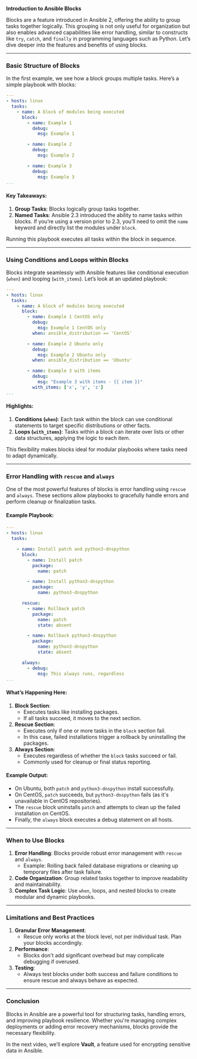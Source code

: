 **Introduction to Ansible Blocks**

Blocks are a feature introduced in Ansible 2, offering the ability to group tasks together logically. This grouping is not only useful for organization but also enables advanced capabilities like error handling, similar to constructs like `try`, `catch`, and `finally` in programming languages such as Python. Let’s dive deeper into the features and benefits of using blocks.

---

### **Basic Structure of Blocks**

In the first example, we see how a block groups multiple tasks. Here’s a simple playbook with blocks:

```yaml
---
- hosts: linux
  tasks:
    - name: A block of modules being executed
      block:
        - name: Example 1
          debug:
            msg: Example 1

        - name: Example 2
          debug:
            msg: Example 2

        - name: Example 3
          debug:
            msg: Example 3
...
```

#### Key Takeaways:
1. **Group Tasks**: Blocks logically group tasks together.
2. **Named Tasks**: Ansible 2.3 introduced the ability to name tasks within blocks. If you’re using a version prior to 2.3, you’ll need to omit the `name` keyword and directly list the modules under `block`.

Running this playbook executes all tasks within the block in sequence.

---

### **Using Conditions and Loops within Blocks**

Blocks integrate seamlessly with Ansible features like conditional execution (`when`) and looping (`with_items`). Let’s look at an updated playbook:

```yaml
---
- hosts: linux
  tasks:
    - name: A block of modules being executed
      block:
        - name: Example 1 CentOS only
          debug:
            msg: Example 1 CentOS only
          when: ansible_distribution == 'CentOS'

        - name: Example 2 Ubuntu only
          debug:
            msg: Example 2 Ubuntu only
          when: ansible_distribution == 'Ubuntu'

        - name: Example 3 with items
          debug:
            msg: "Example 3 with items - {{ item }}"
          with_items: ['x', 'y', 'z']
...
```

#### Highlights:
1. **Conditions (`when`)**: Each task within the block can use conditional statements to target specific distributions or other facts.
2. **Loops (`with_items`)**: Tasks within a block can iterate over lists or other data structures, applying the logic to each item.

This flexibility makes blocks ideal for modular playbooks where tasks need to adapt dynamically.

---

### **Error Handling with `rescue` and `always`**

One of the most powerful features of blocks is error handling using `rescue` and `always`. These sections allow playbooks to gracefully handle errors and perform cleanup or finalization tasks.

#### Example Playbook:

```yaml
---
- hosts: linux
  tasks:

    - name: Install patch and python3-dnspython
      block:
        - name: Install patch
          package:
            name: patch

        - name: Install python3-dnspython
          package:
            name: python3-dnspython

      rescue:
        - name: Rollback patch
          package:
            name: patch
            state: absent

        - name: Rollback python3-dnspython
          package:
            name: python3-dnspython
            state: absent

      always:
        - debug:
            msg: This always runs, regardless
...
```

#### What’s Happening Here:
1. **Block Section**:
   - Executes tasks like installing packages. 
   - If all tasks succeed, it moves to the next section.
2. **Rescue Section**:
   - Executes only if one or more tasks in the `block` section fail.
   - In this case, failed installations trigger a rollback by uninstalling the packages.
3. **Always Section**:
   - Executes regardless of whether the `block` tasks succeed or fail.
   - Commonly used for cleanup or final status reporting.

#### Example Output:
- On Ubuntu, both `patch` and `python3-dnspython` install successfully.
- On CentOS, `patch` succeeds, but `python3-dnspython` fails (as it's unavailable in CentOS repositories). 
- The `rescue` block uninstalls `patch` and attempts to clean up the failed installation on CentOS.
- Finally, the `always` block executes a debug statement on all hosts.

---

### **When to Use Blocks**

1. **Error Handling**: Blocks provide robust error management with `rescue` and `always`.
   - Example: Rolling back failed database migrations or cleaning up temporary files after task failure.
2. **Code Organization**: Group related tasks together to improve readability and maintainability.
3. **Complex Task Logic**: Use `when`, loops, and nested blocks to create modular and dynamic playbooks.

---

### **Limitations and Best Practices**

1. **Granular Error Management**:
   - Rescue only works at the block level, not per individual task. Plan your blocks accordingly.
2. **Performance**:
   - Blocks don't add significant overhead but may complicate debugging if overused.
3. **Testing**:
   - Always test blocks under both success and failure conditions to ensure rescue and always behave as expected.

---

### **Conclusion**

Blocks in Ansible are a powerful tool for structuring tasks, handling errors, and improving playbook resilience. Whether you're managing complex deployments or adding error recovery mechanisms, blocks provide the necessary flexibility.

In the next video, we’ll explore **Vault**, a feature used for encrypting sensitive data in Ansible.